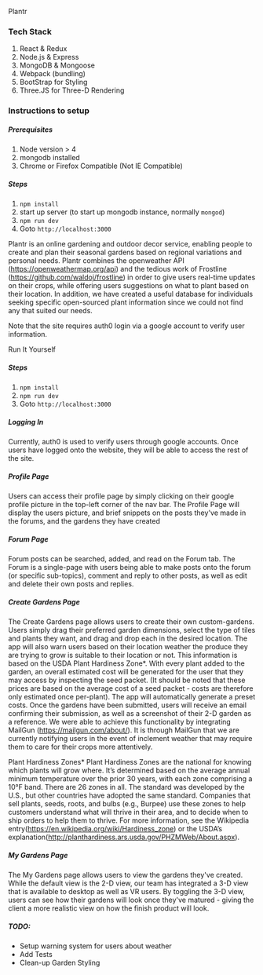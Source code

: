 Plantr

### Tech Stack

1. React & Redux
2. Node.js & Express
3. MongoDB & Mongoose
4. Webpack (bundling)
5. BootStrap for Styling
6. Three.JS for Three-D Rendering

### Instructions to setup
##### Prerequisites
1. Node version > 4
2. mongodb installed
3. Chrome or Firefox Compatible (Not IE Compatible)

##### Steps
1. `npm install`
2. start up server (to start up mongodb instance, normally `mongod`)
3. `npm run dev`
4. Goto `http://localhost:3000`

Plantr is an online gardening and outdoor decor service, enabling people to create and plan their seasonal gardens based on regional variations and personal needs. Plantr combines the openweather API (https://openweathermap.org/api) and the tedious work of Frostline (https://github.com/waldoj/frostline) in order to give users real-time updates on their crops, while offering users suggestions on what to plant based on their location. In addition, we have created a useful database for individuals seeking specific open-sourced plant information since we could not find any that suited our needs.

Note that the site requires auth0 login via a google account to verify user information.

Run It Yourself

##### Steps
1. `npm install`
2. `npm run dev`
3. Goto `http://localhost:3000`

##### Logging In
Currently, auth0 is used to verify users through google accounts. Once users have logged onto the website, they will be able to access the rest of the site.

##### Profile Page
Users can access their profile page by simply clicking on their google profile picture in the top-left corner of the nav bar. The Profile Page will display the users picture, and brief snippets on the posts they've made in the forums, and the gardens they have created

##### Forum Page
Forum posts can be searched, added, and read on the Forum tab. The Forum is a single-page with users being able to make posts onto the forum (or specific sub-topics), comment and reply to other posts, as well as edit and delete their own posts and replies.

##### Create Gardens Page
The Create Gardens page allows users to create their own custom-gardens. Users simply drag their preferred garden dimensions, select the type of tiles and plants they want, and drag and drop each in the desired location. The app will also warn users based on their location weather the produce they are trying to grow is suitable to their location or not. This information is based on the USDA Plant Hardiness Zone*. With every plant added to the garden, an overall estimated cost will be generated for the user that they may access by inspecting the seed packet. (It should be noted that these prices are based on the average cost of a seed packet - costs are therefore only estimated once per-plant). The app will automatically generate a preset costs. Once the gardens have been submitted, users will receive an email confirming their submission, as well as a screenshot of their 2-D garden as a reference. We were able to achieve this functionality by integrating MailGun (https://mailgun.com/about/). It is through MailGun that we are currently notifying users in the event of inclement weather that may require them to care for their crops more attentively.

Plant Hardiness Zones*
Plant Hardiness Zones are the national for knowing which plants will grow where. It’s determined based on the average annual minimum temperature over the prior 30 years, with each zone comprising a 10°F band. There are 26 zones in all. The standard was developed by the U.S., but other countries have adopted the same standard. Companies that sell plants, seeds, roots, and bulbs (e.g., Burpee) use these zones to help customers understand what will thrive in their area, and to decide when to ship orders to help them to thrive. For more information, see the Wikipedia entry(https://en.wikipedia.org/wiki/Hardiness_zone) or the USDA’s explanation(http://planthardiness.ars.usda.gov/PHZMWeb/About.aspx).

##### My Gardens Page
The My Gardens page allows users to view the gardens they've created. While the default view is the 2-D view, our team has integrated a 3-D view that is available to desktop as well as VR users. By toggling the 3-D view, users can see how their gardens will look once they've matured - giving the client a more realistic view on how the finish product will look.

##### TODO:
- Setup warning system for users about weather
- Add Tests
- Clean-up Garden Styling

